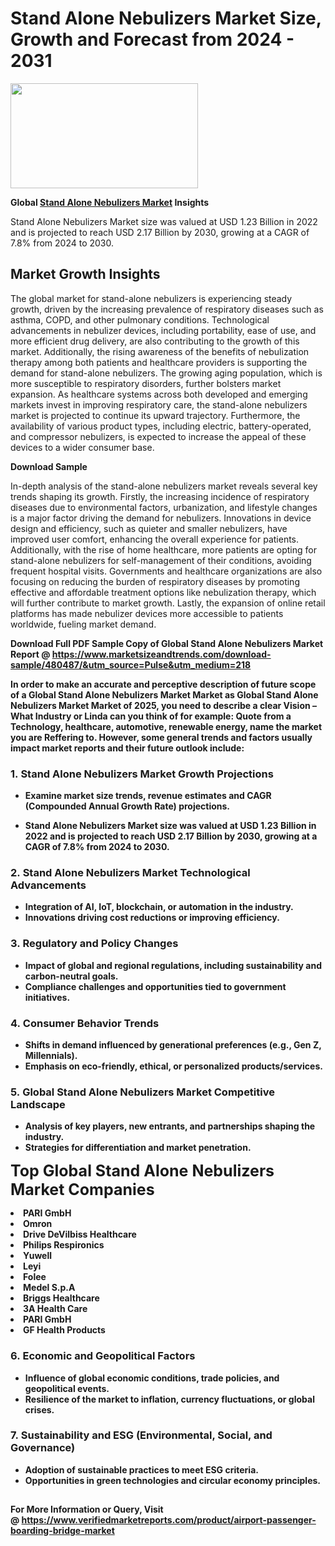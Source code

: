 <H1>Stand Alone Nebulizers Market Size, Growth and Forecast from 2024 - 2031</H1><img class="aligncenter size-medium wp-image-584254" src="https://thirdeyenews.in/wp-content/uploads/2024/09/Global-Market-Research-300x168.jpeg" alt="" width="300" height="168" /><p><strong>Global&nbsp;<a href="https://www.marketsizeandtrends.com/download-sample/480487/&amp;utm_source=Pulse&amp;utm_medium=218">Stand Alone Nebulizers Market</a> Insights</strong></p><p>Stand Alone Nebulizers Market size was valued at USD 1.23 Billion in 2022 and is projected to reach USD 2.17 Billion by 2030, growing at a CAGR of 7.8% from 2024 to 2030.</p><p><h2>Market Growth Insights</h2> <p>The global market for stand-alone nebulizers is experiencing steady growth, driven by the increasing prevalence of respiratory diseases such as asthma, COPD, and other pulmonary conditions. Technological advancements in nebulizer devices, including portability, ease of use, and more efficient drug delivery, are also contributing to the growth of this market. Additionally, the rising awareness of the benefits of nebulization therapy among both patients and healthcare providers is supporting the demand for stand-alone nebulizers. The growing aging population, which is more susceptible to respiratory disorders, further bolsters market expansion. As healthcare systems across both developed and emerging markets invest in improving respiratory care, the stand-alone nebulizers market is projected to continue its upward trajectory. Furthermore, the availability of various product types, including electric, battery-operated, and compressor nebulizers, is expected to increase the appeal of these devices to a wider consumer base.</p> <p><strong>Download Sample</strong></p> <p>In-depth analysis of the stand-alone nebulizers market reveals several key trends shaping its growth. Firstly, the increasing incidence of respiratory diseases due to environmental factors, urbanization, and lifestyle changes is a major factor driving the demand for nebulizers. Innovations in device design and efficiency, such as quieter and smaller nebulizers, have improved user comfort, enhancing the overall experience for patients. Additionally, with the rise of home healthcare, more patients are opting for stand-alone nebulizers for self-management of their conditions, avoiding frequent hospital visits. Governments and healthcare organizations are also focusing on reducing the burden of respiratory diseases by promoting effective and affordable treatment options like nebulization therapy, which will further contribute to market growth. Lastly, the expansion of online retail platforms has made nebulizer devices more accessible to patients worldwide, fueling market demand.</p> <p><strong></p><p><span class=""><strong>Download Full PDF Sample Copy of Global Stand Alone Nebulizers Market Report</strong> @ <a href="https://www.marketsizeandtrends.com/download-sample/480487/&amp;utm_source=Pulse&amp;utm_medium=218" target="_blank">https://www.marketsizeandtrends.com/download-sample/480487/&amp;utm_source=Pulse&amp;utm_medium=218</a></span></p><p>In order to make an accurate and perceptive description of future scope of a Global&nbsp;Stand Alone Nebulizers Market Market as Global&nbsp;Stand Alone Nebulizers Market Market of 2025, you need to describe a clear Vision &ndash; What Industry or Linda can you think of for example: Quote from a Technology, healthcare, automotive, renewable energy, name the market you are Reffering to. However, some general trends and factors usually impact market reports and their future outlook include:</p><h3>1.&nbsp;<strong>Stand Alone Nebulizers Market Growth Projections</strong></h3><ul><li>Examine market size trends, revenue estimates and CAGR (Compounded Annual Growth Rate) projections.</li><li><p>Stand Alone Nebulizers Market size was valued at USD 1.23 Billion in 2022 and is projected to reach USD 2.17 Billion by 2030, growing at a CAGR of 7.8% from 2024 to 2030.</p></li></ul><h3>2.&nbsp;<strong>Stand Alone Nebulizers Market Technological Advancements</strong></h3><ul><li>Integration of AI, IoT, blockchain, or automation in the industry.</li><li>Innovations driving cost reductions or improving efficiency.</li></ul><h3>3.&nbsp;<strong>Regulatory and Policy Changes</strong></h3><ul><li>Impact of global and regional regulations, including sustainability and carbon-neutral goals.</li><li>Compliance challenges and opportunities tied to government initiatives.</li></ul><h3>4.&nbsp;<strong>Consumer Behavior Trends</strong></h3><ul><li>Shifts in demand influenced by generational preferences (e.g., Gen Z, Millennials).</li><li>Emphasis on eco-friendly, ethical, or personalized products/services.</li></ul><h3>5.&nbsp;<strong>Global Stand Alone Nebulizers Market Competitive Landscape</strong></h3><ul><li>Analysis of key players, new entrants, and partnerships shaping the industry.</li><li>Strategies for differentiation and market penetration.</li></ul><p data-pm-slice="1 1 []"><span style="color: inherit; font-family: inherit; font-size: 25px;">Top Global Stand Alone Nebulizers Market Companies</span></p><div class="" data-test-id=""><p><li>PARI GmbH</li><li> Omron</li><li> Drive DeVilbiss Healthcare</li><li> Philips Respironics</li><li> Yuwell</li><li> Leyi</li><li> Folee</li><li> Medel S.p.A</li><li> Briggs Healthcare</li><li> 3A Health Care</li><li> PARI GmbH</li><li> GF Health Products</li></p></div><h3>6.&nbsp;<strong>Economic and Geopolitical Factors</strong></h3><ul><li>Influence of global economic conditions, trade policies, and geopolitical events.</li><li>Resilience of the market to inflation, currency fluctuations, or global crises.</li></ul><h3>7.&nbsp;<strong>Sustainability and ESG (Environmental, Social, and Governance)</strong></h3><ul><li>Adoption of sustainable practices to meet ESG criteria.</li><li>Opportunities in green technologies and circular economy principles.</li></ul><h2><strong style="font-size: 14px;">For More Information or Query, Visit @&nbsp;</strong><a style="background-color: #ffffff; font-size: 14px;" href="https://www.marketsizeandtrends.com/report/stand-alone-nebulizers-market/" target="_blank">https://www.verifiedmarketreports.com/product/airport-passenger-boarding-bridge-market</a></h2>
